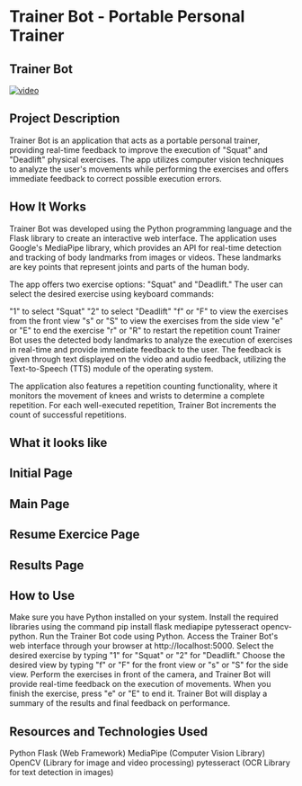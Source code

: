 # Trainer Bot - Portable Personal Trainer

## Trainer Bot
[![video]([caminho/para/o/seu/video.mp4](https://github.com/ricaranes/TrainerBot-Portable_PersonalTrainer/blob/main/git%20images/logo.mp4))]([caminho/para/o/seu/video.mp4](https://github.com/ricaranes/TrainerBot-Portable_PersonalTrainer/blob/main/git%20images/logo.mp4))

## Project Description
Trainer Bot is an application that acts as a portable personal trainer, providing real-time feedback to improve the execution of "Squat" and "Deadlift" physical exercises. The app utilizes computer vision techniques to analyze the user's movements while performing the exercises and offers immediate feedback to correct possible execution errors.

## How It Works
Trainer Bot was developed using the Python programming language and the Flask library to create an interactive web interface. The application uses Google's MediaPipe library, which provides an API for real-time detection and tracking of body landmarks from images or videos. These landmarks are key points that represent joints and parts of the human body.

The app offers two exercise options: "Squat" and "Deadlift." The user can select the desired exercise using keyboard commands:

"1" to select "Squat"
"2" to select "Deadlift"
"f" or "F" to view the exercises from the front view
"s" or "S" to view the exercises from the side view
"e" or "E" to end the exercise
"r" or "R" to restart the repetition count
Trainer Bot uses the detected body landmarks to analyze the execution of exercises in real-time and provide immediate feedback to the user. The feedback is given through text displayed on the video and audio feedback, utilizing the Text-to-Speech (TTS) module of the operating system.

The application also features a repetition counting functionality, where it monitors the movement of knees and wrists to determine a complete repetition. For each well-executed repetition, Trainer Bot increments the count of successful repetitions.

## What it looks like
## Initial Page


## Main Page


## Resume Exercice Page


## Results Page

## How to Use
Make sure you have Python installed on your system.
Install the required libraries using the command pip install flask mediapipe pytesseract opencv-python.
Run the Trainer Bot code using Python.
Access the Trainer Bot's web interface through your browser at http://localhost:5000.
Select the desired exercise by typing "1" for "Squat" or "2" for "Deadlift."
Choose the desired view by typing "f" or "F" for the front view or "s" or "S" for the side view.
Perform the exercises in front of the camera, and Trainer Bot will provide real-time feedback on the execution of movements.
When you finish the exercise, press "e" or "E" to end it.
Trainer Bot will display a summary of the results and final feedback on performance.
## Resources and Technologies Used
Python
Flask (Web Framework)
MediaPipe (Computer Vision Library)
OpenCV (Library for image and video processing)
pytesseract (OCR Library for text detection in images)
